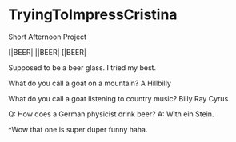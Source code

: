 # TryingToImpressCristina
Short Afternoon Project

[|BEER|
||BEER|
[|BEER|

Supposed to be a beer glass. I tried my best.

What do you call a goat on a mountain?
A Hillbilly

What do you call a goat listening to country music? 
Billy Ray Cyrus

Q: How does a German physicist drink beer?
A: With ein Stein.

^Wow that one is super duper funny haha.

